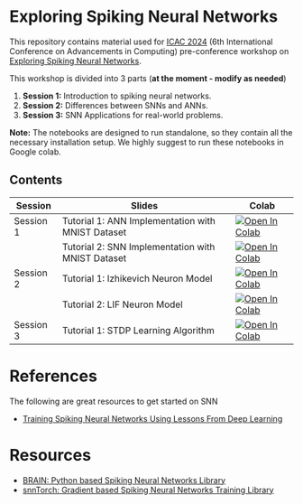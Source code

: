 # Exploring Spiking Neural Networks

This repository contains material used for [ICAC 2024](https://icac.lk/) (6th International Conference on Advancements in Computing) pre-conference workshop on [Exploring Spiking Neural Networks](https://icac.lk/preconference-workshops/).

This workshop is divided into 3 parts (**at the moment - modify as needed**)

 1. **Session 1:** Introduction to spiking neural networks.
 2. **Session 2:** Differences between SNNs and ANNs.
 3. **Session 3:** SNN Applications for real-world problems.

**Note:** The notebooks are designed to run standalone, so they contain all the necessary  installation setup. We highly suggest to run these notebooks in Google colab.

## Contents

| Session | Slides | Colab
| --- | ---  | --- |
| Session 1 | Tutorial 1: ANN Implementation with MNIST Dataset |[![Open In Colab](https://colab.research.google.com/assets/colab-badge.svg)](https://colab.research.google.com/github/BrAINLabs-Inc/ICAC_2024_SNN_workshop/blob/main/Notebooks/ANN_implementation_of_MNIST_dataset.ipynb)|
|  | Tutorial 2: SNN Implementation with MNIST Dataset     | [![Open In Colab](https://colab.research.google.com/assets/colab-badge.svg)](https://github.com/BrAINLabs-Inc/ICAC_2024_SNN_workshop/blob/main/Notebooks/SNN_implementation_of_MNIST_dataset.ipynb) |
| Session 2 | Tutorial 1: Izhikevich Neuron Model|[![Open In Colab](https://colab.research.google.com/assets/colab-badge.svg)](https://colab.research.google.com/github/BrAINLabs-Inc/ICAC_2024_SNN_workshop/blob/main/Notebooks/Izhikevich_Neuron.ipynb)|
| | Tutorial 2: LIF Neuron Model |[![Open In Colab](https://colab.research.google.com/assets/colab-badge.svg)](https://colab.research.google.com/github/BrAINLabs-Inc/ICAC_2024_SNN_workshop/blob/main/Notebooks/LIF_Neuron_Model.ipynb)|
| Session 3 | Tutorial 1: STDP Learning Algorithm|[![Open In Colab](https://colab.research.google.com/assets/colab-badge.svg)](https://colab.research.google.com/github/BrAINLabs-Inc/ICAC_2024_SNN_workshop/blob/main/Notebooks/STDP_unsupervised.ipynb)|

# References
The following are great resources to get started on SNN

 - [Training Spiking Neural Networks Using Lessons From Deep Learning](https://ieeexplore.ieee.org/abstract/document/10242251)

# Resources 

 - [BRAIN: Python based Spiking Neural Networks Library](https://briansimulator.org/)
 - [snnTorch: Gradient based Spiking Neural Networks Training Library](https://snntorch.readthedocs.io/)

